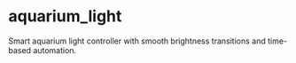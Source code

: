 # aquarium_light
Smart aquarium light controller with smooth brightness transitions and time-based automation.
